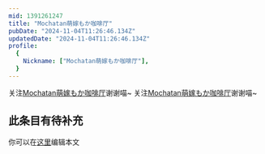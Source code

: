 ```yaml
---
mid: 1391261247
title: "Mochatan萌嫁もか咖啡厅"
pubDate: "2024-11-04T11:26:46.134Z"
updatedDate: "2024-11-04T11:26:46.134Z"
profile:
  {
    Nickname: ["Mochatan萌嫁もか咖啡厅"],
  }
---
```


关注[Mochatan萌嫁もか咖啡厅](https://space.bilibili.com/1391261247)谢谢喵~ 关注[Mochatan萌嫁もか咖啡厅](https://space.bilibili.com/1391261247)谢谢喵~

## 此条目有待补充
你可以在[这里](https://github.com/Yuhanawa/VTuber.ICU-Content/edit/master/v/Mochatan萌嫁もか咖啡厅/index.md)编辑本文
